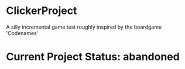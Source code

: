 # ClickerProject
 A silly incremental game test roughly inspired by the boardgame 'Codenames' 


# Current Project Status: abandoned

